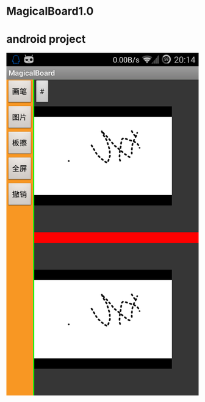 # MagicalBoard1.0
# android project
![first shot](https://github.com/guochangqing/MagicalBoard1.0/raw/master/screenshots/1.png)
